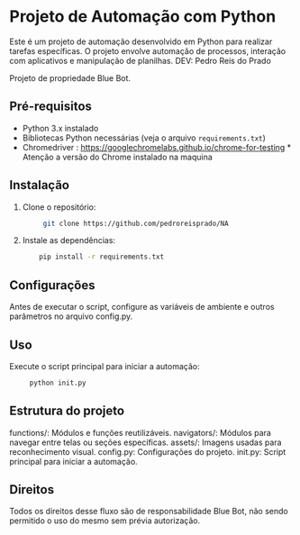 # Projeto de Automação com Python 

Este é um projeto de automação desenvolvido em Python para realizar tarefas específicas. O projeto envolve automação de processos, interação com aplicativos e manipulação de planilhas.
DEV: Pedro Reis do Prado

Projeto de propriedade Blue Bot.

## Pré-requisitos

- Python 3.x instalado
- Bibliotecas Python necessárias (veja o arquivo `requirements.txt`)
- Chromedriver : https://googlechromelabs.github.io/chrome-for-testing
        * Atenção a versão do Chrome instalado na maquina

## Instalação

1. Clone o repositório:

   ```bash
        git clone https://github.com/pedroreisprado/NA


2. Instale as dependências:

    ```bash
        pip install -r requirements.txt


## Configurações

Antes de executar o script, configure as variáveis de ambiente e outros parâmetros no arquivo config.py.


## Uso

Execute o script principal para iniciar a automação:

   ```bash
        python init.py
```


## Estrutura do projeto

functions/: Módulos e funções reutilizáveis.
navigators/: Módulos para navegar entre telas ou seções específicas.
assets/: Imagens usadas para reconhecimento visual.
config.py: Configurações do projeto.
init.py: Script principal para iniciar a automação.

## Direitos

Todos os direitos desse fluxo são de responsabilidade Blue Bot, não sendo permitido o uso do mesmo sem prévia autorização.